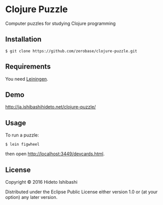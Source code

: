 # Clojure Puzzle

Computer puzzles for studying Clojure programming

## Installation

    $ git clone https://github.com/zerobase/clojure-puzzle.git

## Requirements

You need [Leiningen](http://leiningen.org/).

## Demo

<http://ja.ishibashihideto.net/clojure-puzzle/>

## Usage

To run a puzzle:

    $ lein figwheel

then open <http://localhost:3449/devcards.html>.

## License

Copyright © 2016 Hideto Ishibashi

Distributed under the Eclipse Public License either version 1.0 or (at
your option) any later version.
